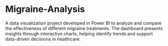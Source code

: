 # Migraine-Analysis
A data visualization project developed in Power BI to analyze and compare the effectiveness of different migraine treatments. The dashboard presents insights through interactive charts, helping identify trends and support data-driven decisions in healthcare.
